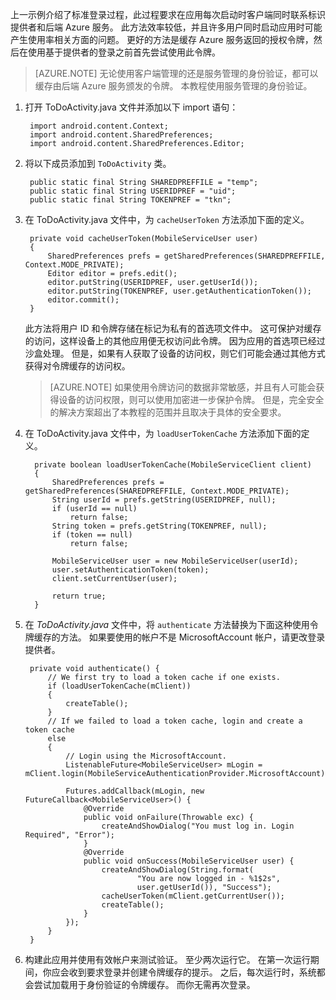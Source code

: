上一示例介绍了标准登录过程，此过程要求在应用每次启动时客户端同时联系标识提供者和后端 Azure 服务。 此方法效率较低，并且许多用户同时启动应用时可能产生使用率相关方面的问题。 更好的方法是缓存 Azure 服务返回的授权令牌，然后在使用基于提供者的登录之前首先尝试使用此令牌。

> [AZURE.NOTE]
> 无论使用客户端管理的还是服务管理的身份验证，都可以缓存由后端 Azure 服务颁发的令牌。 本教程使用服务管理的身份验证。
>
>

1. 打开 ToDoActivity.java 文件并添加以下 import 语句：

        import android.content.Context;
        import android.content.SharedPreferences;
        import android.content.SharedPreferences.Editor;
2. 将以下成员添加到 `ToDoActivity` 类。

        public static final String SHAREDPREFFILE = "temp";    
        public static final String USERIDPREF = "uid";    
        public static final String TOKENPREF = "tkn";    
3. 在 ToDoActivity.java 文件中，为 `cacheUserToken` 方法添加下面的定义。

        private void cacheUserToken(MobileServiceUser user)
        {
            SharedPreferences prefs = getSharedPreferences(SHAREDPREFFILE, Context.MODE_PRIVATE);
            Editor editor = prefs.edit();
            editor.putString(USERIDPREF, user.getUserId());
            editor.putString(TOKENPREF, user.getAuthenticationToken());
            editor.commit();
        }    

    此方法将用户 ID 和令牌存储在标记为私有的首选项文件中。 这可保护对缓存的访问，这样设备上的其他应用便无权访问此令牌。 因为应用的首选项已经过沙盒处理。 但是，如果有人获取了设备的访问权，则它们可能会通过其他方式获得对令牌缓存的访问权。

    > [AZURE.NOTE]
    > 如果使用令牌访问的数据非常敏感，并且有人可能会获得设备的访问权限，则可以使用加密进一步保护令牌。 但是，完全安全的解决方案超出了本教程的范围并且取决于具体的安全要求。
    >
    >
    
4. 在 ToDoActivity.java 文件中，为 `loadUserTokenCache` 方法添加下面的定义。

         private boolean loadUserTokenCache(MobileServiceClient client)
         {
             SharedPreferences prefs = getSharedPreferences(SHAREDPREFFILE, Context.MODE_PRIVATE);
             String userId = prefs.getString(USERIDPREF, null);
             if (userId == null)
                 return false;
             String token = prefs.getString(TOKENPREF, null);
             if (token == null)
                 return false;

             MobileServiceUser user = new MobileServiceUser(userId);
             user.setAuthenticationToken(token);
             client.setCurrentUser(user);

             return true;
         }
         
5. 在 *ToDoActivity.java* 文件中，将 `authenticate` 方法替换为下面这种使用令牌缓存的方法。 如果要使用的帐户不是 MicrosoftAccount 帐户，请更改登录提供者。

        private void authenticate() {
            // We first try to load a token cache if one exists.
            if (loadUserTokenCache(mClient))
            {
                createTable();
            }
            // If we failed to load a token cache, login and create a token cache
            else
            {
                // Login using the MicrosoftAccount.    
                ListenableFuture<MobileServiceUser> mLogin = mClient.login(MobileServiceAuthenticationProvider.MicrosoftAccount);

                Futures.addCallback(mLogin, new FutureCallback<MobileServiceUser>() {
                    @Override
                    public void onFailure(Throwable exc) {
                        createAndShowDialog("You must log in. Login Required", "Error");
                    }           
                    @Override
                    public void onSuccess(MobileServiceUser user) {
                        createAndShowDialog(String.format(
                                "You are now logged in - %1$2s",
                                user.getUserId()), "Success");
                        cacheUserToken(mClient.getCurrentUser());
                        createTable();    
                    }
                });
            }
        }
6. 构建此应用并使用有效帐户来测试验证。 至少两次运行它。 在第一次运行期间，你应会收到要求登录并创建令牌缓存的提示。 之后，每次运行时，系统都会尝试加载用于身份验证的令牌缓存。 而你无需再次登录。